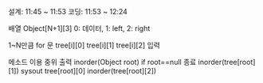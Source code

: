 설계: 11:45 ~ 11:53
코딩: 11:53 ~ 12:24

배열
Object[N+1][3] 0: 데이터, 1: left, 2: right

1~N만큼 for 문
tree[i][0]
tree[i][1]
tree[i][2] 입력

메소드 이용 중위 출력
inorder(Object root)
if root==null 종료
inorder(tree[root][1])
sysout tree[root][0]
inorder(tree[root][2])
